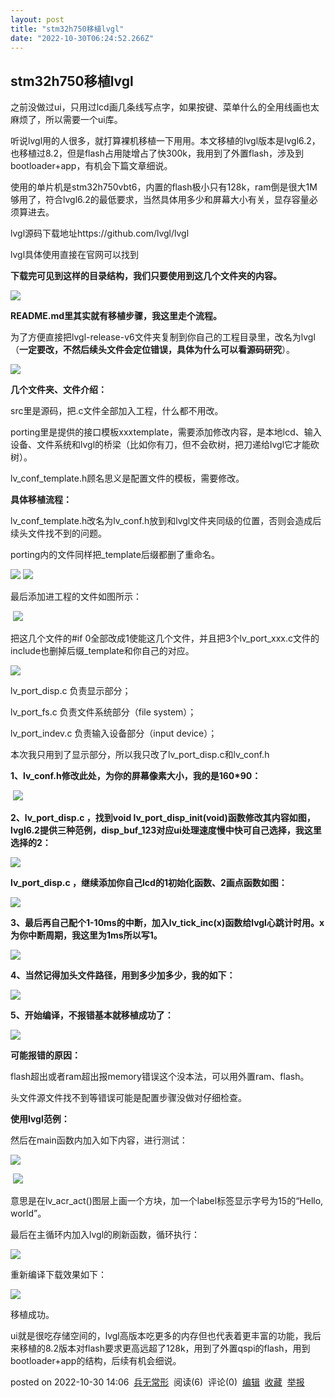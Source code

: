 ```yaml
---
layout: post
title: "stm32h750移植lvgl"
date: "2022-10-30T06:24:52.266Z"
---
```

stm32h750移植lvgl
---------------

之前没做过ui，只用过lcd画几条线写点字，如果按键、菜单什么的全用线画也太麻烦了，所以需要一个ui库。

听说lvgl用的人很多，就打算裸机移植一下用用。本文移植的lvgl版本是lvgl6.2，也移植过8.2，但是flash占用陡增占了快300k，我用到了外置flash，涉及到bootloader+app，有机会下篇文章细说。

使用的单片机是stm32h750vbt6，内置的flash极小只有128k，ram倒是很大1M够用了，符合lvgl6.2的最低要求，当然具体用多少和屏幕大小有关，显存容量必须算进去。

lvgl源码下载地址https://github.com/lvgl/lvgl

lvgl具体使用直接在官网可以找到

**下载完可见到这样的目录结构，我们只要使用到这几个文件夹的内容。**

![](https://img2022.cnblogs.com/blog/2531887/202210/2531887-20221030130534268-2050532977.png)

**README.md里其实就有移植步骤，我这里走个流程。**

为了方便直接把lvgl-release-v6文件夹复制到你自己的工程目录里，改名为lvgl（**一定要改，不然后续头文件会定位错误，具体为什么可以看源码研究**）。

![](https://img2022.cnblogs.com/blog/2531887/202210/2531887-20221030131330827-43242783.png)

**几个文件夹、文件介绍：**

src里是源码，把.c文件全部加入工程，什么都不用改。

porting里是提供的接口模板xxxtemplate，需要添加修改内容，是本地lcd、输入设备、文件系统和lvgl的桥梁（比如你有刀，但不会砍树，把刀递给lvgl它才能砍树）。

lv\_conf\_template.h顾名思义是配置文件的模板，需要修改。

**具体移植流程：**

lv\_conf\_template.h改名为lv\_conf.h放到和lvgl文件夹同级的位置，否则会造成后续头文件找不到的问题。

porting内的文件同样把\_template后缀都删了重命名。

![](https://img2022.cnblogs.com/blog/2531887/202210/2531887-20221030132909637-1926044423.png) ![](https://img2022.cnblogs.com/blog/2531887/202210/2531887-20221030132912401-683597895.png)

最后添加进工程的文件如图所示：

 ![](https://img2022.cnblogs.com/blog/2531887/202210/2531887-20221030132732474-2125542921.png)

把这几个文件的#if 0全部改成1使能这几个文件，并且把3个lv\_port\_xxx.c文件的include也删掉后缀\_template和你自己的对应。

![](https://img2022.cnblogs.com/blog/2531887/202210/2531887-20221030133121735-75532016.png)

lv\_port\_disp.c 负责显示部分；

lv\_port\_fs.c 负责文件系统部分（file system）；

lv\_port\_indev.c 负责输入设备部分（input device）；

本次我只用到了显示部分，所以我只改了lv\_port\_disp.c和lv\_conf.h

**1、lv\_conf.h修改此处，为你的屏幕像素大小，我的是160\*90：**

 ![](https://img2022.cnblogs.com/blog/2531887/202210/2531887-20221030133617147-577939351.png)

**2、lv\_port\_disp.c ，找到void lv\_port\_disp\_init(void)函数修改其内容如图，lvgl6.2提供三种范例，disp\_buf\_123对应ui处理速度慢中快可自己选择，我这里选择的2：**

![](https://img2022.cnblogs.com/blog/2531887/202210/2531887-20221030133844134-724290336.png)

**lv\_port\_disp.c ，继续添加你自己lcd的1初始化函数、2画点函数如图：**

![](https://img2022.cnblogs.com/blog/2531887/202210/2531887-20221030134153421-965423265.png)

**3、最后再自己配个1-10ms的中断，加入lv\_tick\_inc(x)函数给lvgl心跳计时用。x为你中断周期，我这里为1ms所以写1。**

![](https://img2022.cnblogs.com/blog/2531887/202210/2531887-20221030135745776-1384340943.png)

**4、当然记得加头文件路径，用到多少加多少，我的如下：**

![](https://img2022.cnblogs.com/blog/2531887/202210/2531887-20221030134259970-1737534301.png)

**5、开始编译，不报错基本就移植成功了：**

![](https://img2022.cnblogs.com/blog/2531887/202210/2531887-20221030134810180-1338112589.png)

**可能报错的原因：**

flash超出或者ram超出报memory错误这个没本法，可以用外置ram、flash。

头文件源文件找不到等错误可能是配置步骤没做对仔细检查。

**使用lvgl范例：**

然后在main函数内加入如下内容，进行测试：

![](https://img2022.cnblogs.com/blog/2531887/202210/2531887-20221030134937148-47739254.png)

 ![](https://img2022.cnblogs.com/blog/2531887/202210/2531887-20221030134952032-1154572742.png)

意思是在lv\_acr\_act()图层上画一个方块，加一个label标签显示字号为15的“Hello, world”。

最后在主循环内加入lvgl的刷新函数，循环执行：

![](https://img2022.cnblogs.com/blog/2531887/202210/2531887-20221030135451388-1592644967.png)

重新编译下载效果如下：

![](https://img2022.cnblogs.com/blog/2531887/202210/2531887-20221030135319685-1745786361.jpg)

移植成功。

ui就是很吃存储空间的，lvgl高版本吃更多的内存但也代表着更丰富的功能，我后来移植的8.2版本对flash要求更高远超了128k，用到了外置qspi的flash，用到bootloader+app的结构，后续有机会细说。

posted on 2022-10-30 14:06  [兵无常形](https://www.cnblogs.com/czy8388/)  阅读(6)  评论(0)  [编辑](https://i.cnblogs.com/EditPosts.aspx?postid=16841060)  [收藏](javascript:void(0))  [举报](javascript:void(0))